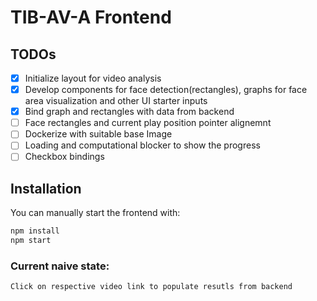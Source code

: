 # TIB-AV-A Frontend

## TODOs

- [x] Initialize layout for video analysis
- [x] Develop components for face detection(rectangles), graphs for face area visualization and other UI starter inputs
- [x] Bind graph and rectangles with data from backend
- [ ] Face rectangles and current play position pointer alignemnt
- [ ] Dockerize with suitable base Image
- [ ] Loading and computational blocker to show the progress
- [ ]  Checkbox bindings

## Installation


You can manually start the frontend with:

```bash
npm install
npm start
```


### Current naive state:

```
Click on respective video link to populate resutls from backend
```

